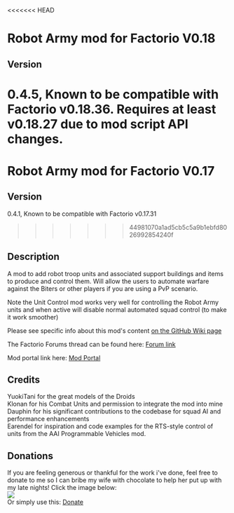 <<<<<<< HEAD
# Robot Army mod for Factorio V0.18

## Version  
0.4.5,
Known to be compatible with Factorio v0.18.36. Requires at least v0.18.27 due to mod script API changes.
=======
# Robot Army mod for Factorio V0.17

## Version  
0.4.1,
Known to be compatible with Factorio v0.17.31
>>>>>>> 44981070a1ad5cb5c5a9b1ebfd8026992854240f


## Description  
A mod to add robot troop units and associated support buildings and items to produce and control them. Will allow the users to automate warfare against the Biters or other players if you are using a PvP scenario.  

Note the Unit Control mod works very well for controlling the Robot Army units and when active will disable normal automated squad control (to make it work smoother)

Please see specific info about this mod's content [on the GitHub Wiki page](https://github.com/kyranf/robotarmyfactorio/wiki)

The Factorio Forums thread can be found here: [Forum link](https://forums.factorio.com/viewtopic.php?f=97&t=23543)  

Mod portal link here: [Mod Portal](https://mods.factorio.com/mods/kyranzor/robotarmy)

## Credits
YuokiTani for the great models of the Droids  
Klonan for his Combat Units and permission to integrate the mod into mine  
Dauphin for his significant contributions to the codebase for squad AI and performance enhancements  
Earendel for inspiration and code examples for the RTS-style control of units from the AAI Programmable Vehicles mod.

## Donations
If you are feeling generous or thankful for the work i've done, feel free to donate to me so I can bribe my wife with chocolate to help her put up with my late nights! Click the image below:  
[![](https://www.paypalobjects.com/en_US/i/btn/btn_donateCC_LG.gif)](https://www.paypal.me/KyranF)  
Or simply use this: [Donate](https://www.paypal.me/KyranF)
